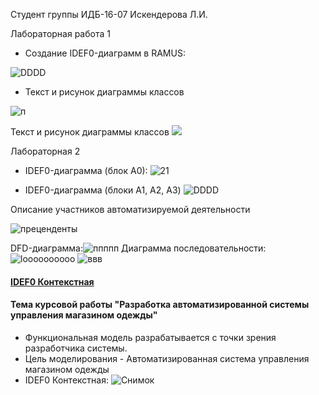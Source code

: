 Студент группы ИДБ-16-07 Искендерова Л.И.

Лабораторная работа 1

* Создание IDEF0-диаграмм в RAMUS:

![DDDD](https://user-images.githubusercontent.com/55622789/68120759-39c42f80-ff17-11e9-8432-bbb4f7f05403.PNG)


* Текст и рисунок диаграммы классов

![п](http://www.plantuml.com/plantuml/png/JP11IWCn68NNpIb-kbBm4BLUm9thC1Fiq7GYoHGN8jGPL8e55NSkx1LgPM2exVGAxx-HVwOWtIJmyTwNHmQXqBwOJgmAuoo_qLvFAB4w1BfJlQ5EnjVUJVFqmbddwMgK5KRrphrtjmSoj1AHeFEfySVeNXqiVRnXXnK_S1bFDFnA-E0P6loWvHalK6CT8ttIWIxbMS8dL_o8LkYENx15GzXtbUzOmIeYXUM_fPJiMjGbBmZldNPE9_WIsF8SpHbXYPQmmMySqSruHYttHffRhaXKDJ-XnbuarQdC7sMfeIJpYJLgOF9KlkWF)




Текст и рисунок диаграммы классов
![](http://www.plantuml.com/plantuml/png/fP71IiD048RFtQSOSj93mGSGQUeva9ld9LdRq3GhamqUh51RF4WBAbx4YqUljI84DV4LPj_8sQGjlNj8Clpp_NzcTdkvaMYASIhoKP9TI9HZa97H25UYqvVHQ82woE9JdR9qDaoC4XqVKL-sIZzbX46DiS9zwNelhyXL97FrxyHKdHim6Z0P30t42Qh893eJxRpX4SWSF7gZJ_gccjRy_V8spM3JVARAtjYPdTev_J1GSRtOGc7BF515AqUvDvNs7kZ9Jgca3whPk6JRsY6xxDRsOkVsbchkL7R1uINGRsDxTpPQESaJsxFmMzFhBdZMZ5poF4kWn-PFTvu8eTk50_zGyEFAGF2QnnEkGX6mC3dXrKHFPJ5VuHy0)


Лабораторная 2
* IDEF0-диаграмма (блок А0):
![21](https://user-images.githubusercontent.com/55622789/68453865-d7657a80-0207-11ea-89b3-0066a697d7e5.PNG)




* IDEF0-диаграмма (блоки A1, A2, A3)
![DDDD](https://user-images.githubusercontent.com/55622789/68120654-f669c100-ff16-11e9-9dfb-f5b6bfe281f2.PNG)


Описание участников автоматизируемой деятельности


![преценденты](https://user-images.githubusercontent.com/55622789/66961849-41ab5500-f078-11e9-8c3c-963ab4fdd4e7.PNG)




DFD-диаграмма:![ппппп](https://user-images.githubusercontent.com/55622789/68123570-721b3c00-ff1e-11e9-874c-c068fda161b8.PNG)
Диаграмма последовательности:
![loooooooooo](https://user-images.githubusercontent.com/55622789/68123678-b1e22380-ff1e-11e9-8982-d2fcc082af67.jpg)
![ввв](https://user-images.githubusercontent.com/55622789/68459765-48605e80-0217-11ea-9d8f-89187066f8ca.png)


#### [IDEF0 Контекстная](https://github.com/IskenderovaLorena/IskenderovaLorena.github.io/blob/master/%D0%900.PNG)
#### Тема курсовой работы "Разработка автоматизированной системы управления магазином одежды"
* Функциональная модель разрабатывается с точки зрения разработчика системы.
* Цель моделирования - Автоматизированная система управления магазином одежды
* IDEF0 Контекстная:
![Снимок](https://user-images.githubusercontent.com/55622789/68457431-54e1b880-0211-11ea-9155-a0e9b54d8eaf.PNG)

